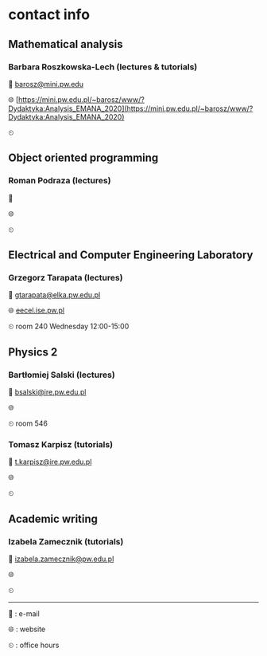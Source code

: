 # contact info

## Mathematical analysis

### Barbara Roszkowska-Lech (lectures & tutorials)

📧 barosz@mini.pw.edu

🌐 [https://mini.pw.edu.pl/~barosz/www/?Dydaktyka:Analysis_EMANA_2020](https://mini.pw.edu.pl/~barosz/www/?Dydaktyka:Analysis_EMANA_2020)

⏲

## Object oriented programming

### Roman Podraza (lectures)

📧

🌐

⏲

## Electrical and Computer Engineering Laboratory

### Grzegorz Tarapata (lectures)

📧 gtarapata@elka.pw.edu.pl

🌐 [eecel.ise.pw.pl](eecel.ise.pw.pl)

⏲ room 240 Wednesday 12:00-15:00

## Physics 2

### Bartłomiej Salski (lectures)

📧 bsalski@ire.pw.edu.pl

🌐 []()

⏲ room 546

### Tomasz Karpisz (tutorials)

📧 t.karpisz@ire.pw.edu.pl

🌐 []()

⏲

## Academic writing

### Izabela Zamecznik (tutorials)

📧 izabela.zamecznik@pw.edu.pl

🌐 []()

⏲

---

📧 : e-mail

🌐 : website

⏲ : office hours
